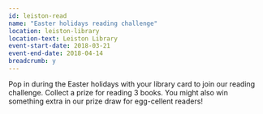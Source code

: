 ```yaml
---
id: leiston-read
name: "Easter holidays reading challenge"
location: leiston-library
location-text: Leiston Library
event-start-date: 2018-03-21
event-end-date: 2018-04-14
breadcrumb: y
---
```


Pop in during the Easter holidays with your library card to join our reading challenge. Collect a prize for reading 3 books. You might also win something extra in our prize draw for egg-cellent readers!
